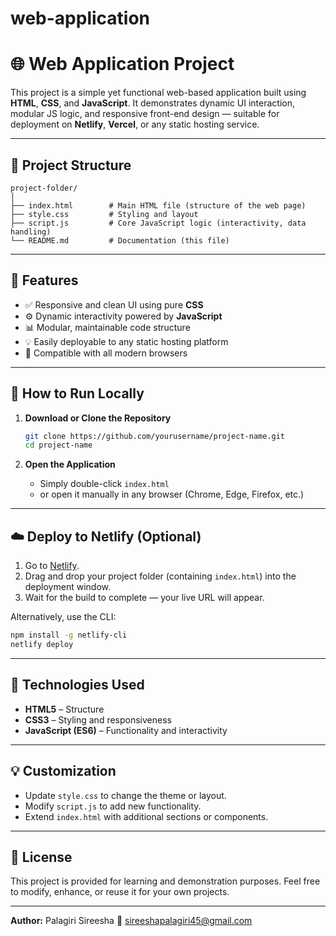 # web-application
# 🌐 Web Application Project

This project is a simple yet functional web-based application built using **HTML**, **CSS**, and **JavaScript**.
It demonstrates dynamic UI interaction, modular JS logic, and responsive front-end design — suitable for deployment on **Netlify**, **Vercel**, or any static hosting service.

---

## 📁 Project Structure

```
project-folder/
│
├── index.html        # Main HTML file (structure of the web page)
├── style.css         # Styling and layout
├── script.js         # Core JavaScript logic (interactivity, data handling)
└── README.md         # Documentation (this file)
```

---

## 🧩 Features

* ✅ Responsive and clean UI using pure **CSS**
* ⚙️ Dynamic interactivity powered by **JavaScript**
* 📊 Modular, maintainable code structure
* 💡 Easily deployable to any static hosting platform
* 🧭 Compatible with all modern browsers

---

## 🚀 How to Run Locally

1. **Download or Clone the Repository**

   ```bash
   git clone https://github.com/yourusername/project-name.git
   cd project-name
   ```

2. **Open the Application**

   * Simply double-click `index.html`
   * or open it manually in any browser (Chrome, Edge, Firefox, etc.)

---

## ☁️ Deploy to Netlify (Optional)

1. Go to [Netlify](https://www.netlify.com/).
2. Drag and drop your project folder (containing `index.html`) into the deployment window.
3. Wait for the build to complete — your live URL will appear.

Alternatively, use the CLI:

```bash
npm install -g netlify-cli
netlify deploy
```

---

## 🧱 Technologies Used

* **HTML5** – Structure
* **CSS3** – Styling and responsiveness
* **JavaScript (ES6)** – Functionality and interactivity

---

## 💡 Customization

* Update `style.css` to change the theme or layout.
* Modify `script.js` to add new functionality.
* Extend `index.html` with additional sections or components.

---

## 🪪 License

This project is provided for learning and demonstration purposes.
Feel free to modify, enhance, or reuse it for your own projects.

---

**Author:** Palagiri Sireesha
📧 [sireeshapalagiri45@gmail.com](mailto:sireeshapalagiri45@gmail.com)
